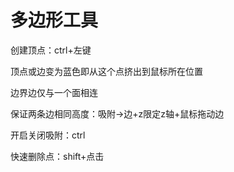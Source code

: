 # 多边形工具
创建顶点：ctrl+左键

顶点或边变为蓝色即从这个点挤出到鼠标所在位置

边界边仅与一个面相连

保证两条边相同高度：吸附→边+z限定z轴+鼠标拖动边

开启关闭吸附：ctrl

快速删除点：shift+点击
